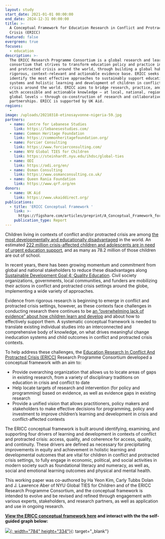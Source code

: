 ```yaml
---
layout: study
start_date: 2021-01-01 00:00:00
end_date: 2024-12-31 00:00:00
title: >-
  A Conceptual Framework for Education Research in Conflict and Protracted
  Crisis (ERICC)
featured: false
evergreen: true
focuses:
  - education
description: >-
  The ERICC Research Programme Consortium is a global research and learning
  consortium that strives to transform education policy and practice in conflict
  and protracted crisis around the world, through building a global hub for a
  rigorous, context-relevant and actionable evidence base. ERICC seeks to
  identify the most effective approaches to sustainably support education
  systems and holistic learning and development of children in conflict and
  crisis around the world. ERICC aims to bridge research, practice, and policy
  with accessible and actionable knowledge — at local, national, regional and
  global levels — through co-construction of research and collaborative
  partnerships. ERICC is supported by UK Aid.
regions:
  -
image: /uploads/20210318-etinosayvonne-nigeria-59.jpg
partners:
  - name: Centre for Lebanese Studies
    link: https://lebanesestudies.com/
  - name: Common Heritage Foundation
    link: https://commonheritagefoundation.org/
  - name: Forcier Consulting
    link: https://www.forcierconsulting.com/
  - name: NYU Global TIES for Children
    link: https://steinhardt.nyu.edu/ihdsc/global-ties
  - name: ODI
    link: https://odi.org/en/
  - name: Osman Consulting
    link: https://www.osmanconsulting.co.uk/
  - name: Queen Rania Foundation
    link: https://www.qrf.org/en
donors:
  - name: UK Aid
    link: https://www.ukaiddirect.org/
publications:
  - title: 'ERICC Conceptual Framework '
    link: >-
      https://figshare.com/articles/preprint/A_Conceptual_Framework_for_Education_Research_in_Conflict_and_Protracted_Crisis_ERICC_/21438093
    publication_type: Report
---
```

Children living in contexts of conflict and/or protracted crisis are among [the most developmentally and educationally disadvantaged](https://en.unesco.org/gem-report/humanitarian-aid-education-why-it-matters-and-why-more-needed) in the world. An estimated [222 million crisis-affected children and adolescents are in need of urgent education support](https://www.educationcannotwait.org/sites/default/files/2022-06/ecw_globalestimatesstudy_june2022.pdf), and as many as 78.2 million of those children are out of school.&nbsp;

In recent years, there has been growing momentum and commitment from global and national stakeholders to reduce these disadvantages along [Sustainable Development Goal 4: Quality Education](https://sdgs.un.org/goals/goal4). Civil society organizations, governments, local communities, and funders are mobilizing their actions in conflict and protracted crisis settings around the globe, implementing a wide variety of approaches.&nbsp;

Evidence from rigorous research is beginning to emerge in conflict and protracted crisis settings, however, as these contexts face challenges in conducting research there continues to be [an “overwhelming lack of evidence” about how children learn and develop](https://www.annualreviews.org/doi/10.1146/annurev-psych-120710-100356) and about how to effectively support them. A systematic conceptual framework is needed to translate existing individual studies into an interconnected and comprehensive body of knowledge, on what drives meaningful change ineducation systems and child outcomes in conflict and protracted crisis contexts.&nbsp;

To help address these challenges, the [Education Research In Conflict And Protracted Crisis (ERICC)](https://airbel.rescue.org/studies/education-research-in-conflict-and-protracted-crises-ericc/) Research Programme Consortium developed a conceptual framework with an aim to:

* Provide overarching organization that allows us to locate areas of gaps in existing research, from a variety of disciplinary traditions on education in crisis and conflict to date
* Help locate targets of research and intervention (for policy and programming) based on evidence, as well as evidence gaps in existing research
* Provide a unified vision that allows practitioners, policy makers and stakeholders to make effective decisions for programming, policy and investment to improve children’s learning and development in crisis and conflict-affected contexts

The ERICC conceptual framework is built around identifying, examining, and supporting four drivers of learning and development in contexts of conflict and protracted crisis: access, quality, and coherence for access, quality, and continuity. These drivers are defined as necessary for precipitating improvements in equity and achievement in holistic learning and developmental outcomes that are vital for children in conflict and protracted crisis settings, to fully engage in economic, political, and social activities in modern society such as foundational literacy and numeracy, as well as, social and emotional learning outcomes and physical and mental health.

This working paper was co-authored by Ha Yeon Kim, Carly Tubbs Dolan and J. Lawrence Aber of NYU Global TIES for Children and of the ERICC Research Programme Consortium, and the conceptual framework is intended to evolve and be revised and refined through engagement with various experts, stakeholders, and research partners, as well as application and use in ongoing research.

**[View the ERICC conceptual framework here](https://figshare.com/articles/preprint/A_Conceptual_Framework_for_Education_Research_in_Conflict_and_Protracted_Crisis_ERICC_/21438093) and interact with the the self-guided graph below:**&nbsp;

[![](/uploads/screenshot-2022-12-14-093126-1.png){: width="784" height="334"}](https://view.genial.ly/635c02d38a3dbf0019b0111d/interactive-content-ericc-icf-or-published){: target="_blank"}